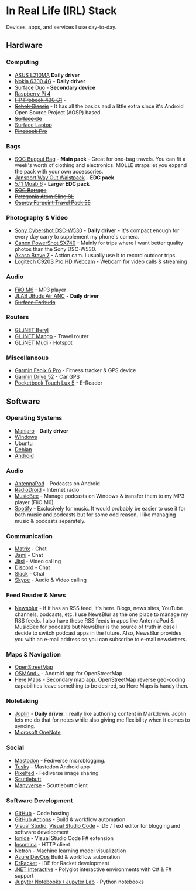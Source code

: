# In Real Life (IRL) Stack

Devices, apps, and services I use day-to-day.

## Hardware

### Computing

- [ASUS L210MA](https://www.asus.com/us/laptops/for-home/everyday-use/asus-l210/) **Daily driver**
- [Nokia 6300 4G](https://www.nokia.com/phones/en_us/nokia-6300-4g) - **Daily driver**
- [Surface Duo](https://www.microsoft.com/surface/devices/surface-duo?activetab=overview) - **Secondary device**
- [Raspberry Pi 4](https://www.raspberrypi.org/products/raspberry-pi-4-model-b/)
- [~~HP Probook 430 G1~~](https://en.wikipedia.org/wiki/HP_ProBook#G1) - 
- [~~Schok Classic~~](https://schokgear.com/) - It has all the basics and a little extra since it's Android Open Source Project (AOSP) based.
- [~~Surface Go~~](https://www.microsoft.com/surface/devices/surface-go/tech-specs)
- [~~Surface Laptop~~](https://support.microsoft.com/surface/surface-laptop-1st-gen-features-30b1b484-4587-928f-ea9a-351d411569af)
- [~~Pinebook Pro~~](https://www.pine64.org/pinebook-pro/)


### Bags

- [SOC Bugout Bag](https://sandpiperca.com/collections/bugout-bags/products/bugout-bag-coyote-brown) - **Main pack** - Great for one-bag travels. You can fit a week's worth of clothing and electronics. MOLLE straps let you expand the pack with your own accessories.
- [Jansport Way Out Waistpack](https://www.jansport.com/shop/en/jansport-us/way-out-waistpack-js0a47l6?variationId=7M2) - **EDC pack**
- [5.11 Moab 6](https://www.511tactical.com/rush-moab-6.html) - **Larger EDC pack**
- [~~SOG Barrage~~](https://www.amazon.com/SOG-Tactical-Internal-Backpack-64-3-Liter/dp/B01343V490)
- [~~Patagonia Atom Sling 8L~~](https://www.patagonia.com/product/atom-sling-bag-8-liters/48261.html)
- [~~Osprey Farpoint Travel Pack 55~~](https://www.osprey.com/us/en/product/farpoint-travel-pack-55-FARPNT55.html)

### Photography & Video

- [Sony Cybershot DSC-W530](https://www.sony.com/electronics/support/compact-cameras-dsc-w-series/dsc-w530) - **Daily driver** - It's compact enough for every day carry to supplement my phone's camera.
- [Canon PowerShot SX740](https://www.usa.canon.com/internet/portal/us/home/products/details/cameras/point-and-shoot-digital-cameras/long-zoom-cameras/powershot-sx740-hs) - Mainly for trips where I want better quality photos than the Sony DSC-W530.
- [Akaso Brave 7](https://www.akasotech.com/brave-7) - Action cam. I usually use it to record outdoor trips.
- [Logitech C920S Pro HD Webcam](https://www.logitech.com/products/webcams/c920s-pro-hd-webcam.960-001257.html) - Webcam for video calls & streaming

### Audio

- [FiiO M6](https://www.fiio.com/m6) - MP3 player
- [JLAB JBuds Air ANC](https://www.jlab.com/products/jbuds-air-anc-true-wireless-earbuds) - **Daily driver**
- [~~Surface Earbuds~~](https://www.microsoft.com/en-us/d/surface-earbuds/8r9cpq146064)

### Routers

- [GL.iNET Beryl](https://www.gl-inet.com/products/gl-mt1300/)
- [GL.iNET Mango](https://www.gl-inet.com/products/gl-mt300n-v2/) - Travel router
- [GL.iNET Mudi](https://www.gl-inet.com/products/gl-e750/) - Hotspot

### Miscellaneous

- [Garmin Fenix 6 Pro](https://buy.garmin.com/en-US/US/p/641435/pn/010-02157-10) - Fitness tracker & GPS device
- [Garmin Drive 52](https://www.garmin.com/en-US/p/612579/pn/010-02036-06) - Car GPS
- [Pocketbook Touch Lux 5](https://www.pocketbook-int.com/int) - E-Reader

## Software

### Operating Systems

- [Manjaro](https://manjaro.org/) - **Daily driver**
- [Windows](https://www.microsoft.com/en-us/windows/)
- [Ubuntu](https://ubuntu.com/)
- [Debian](https://www.debian.org/)
- [Android](https://www.blog.google/products/android/)

### Audio

- [AntennaPod](https://antennapod.org/) - Podcasts on Android
- [RadioDroid](https://f-droid.org/en/packages/net.programmierecke.radiodroid2/) - Internet radio
- [MusicBee](https://getmusicbee.com/) - Manage podcasts on Windows & transfer them to my MP3 player (FiiO M6).
- [Spotify](https://www.spotify.com/) - Exclusively for music. It would probably be easier to use it for both music and podcasts but for some odd reason, I like managing music & podcasts separately.

### Communication

- [Matrix](https://matrix.org/) - Chat
- [Jami](https://jami.net/) - Chat
- [Jitsi](https://jitsi.org/) - Video calling
- [Discord](https://discord.com/) - Chat
- [Slack](https://slack.com/) - Chat
- [Skype](https://www.skype.com/en/) - Audio & Video calling

### Feed Reader & News

- [Newsblur](https://newsblur.com/) - If it has an RSS feed, it's here. Blogs, news sites, YouTube channels, podcasts, etc. I use NewsBlur as the one place to manage my RSS feeds. I also have these RSS feeds in apps like AntennaPod & MusicBee for podcasts but NewsBlur is the source of truth in case I decide to switch podcast apps in the future. Also, NewsBlur provides you with an e-mail address so you can subscribe to e-mail newsletters.

### Maps & Navigation

- [OpenStreetMap](https://www.openstreetmap.org/)
- [OSMAnd~](https://osmand.net/) - Android app for OpenStreetMap
- [Here Maps](https://wego.here.com/) - Secondary map app. OpenStreetMap reverse geo-coding capabilities leave something to be desired, so Here Maps is handy then.

### Notetaking

- [Joplin](https://joplinapp.org/) - **Daily driver**. I really like authoring content in Markdown. Joplin lets me do that for notes while also giving me flexibility when it comes to syncing.
- [Microsoft OneNote](https://www.microsoft.com/microsoft-365/onenote/digital-note-taking-app)

### Social

- [Mastodon](https://joinmastodon.org/) - Fediverse microblogging.
- [Tusky](https://tusky.app/) - Mastodon Android app
- [Pixelfed](https://pixelfed.org/) - Fediverse image sharing
- [Scuttlebutt](https://scuttlebutt.nz/)
- [Manyverse](https://www.manyver.se/) - Scuttlebutt client 

### Software Development

- [GitHub](https://github.com/) - Code hosting
- [GitHub Actions](https://github.com/features/actions) - Build & workflow automation
- [Visual Studio](https://visualstudio.microsoft.com/), [Visual Studio Code](https://code.visualstudio.com/) - IDE / Text editor for blogging and software development
- [Ionide](https://ionide.io/) - Visual Studio Code F# extension
- [Insomina](https://insomnia.rest/) - HTTP client
- [Netron](https://github.com/lutzroeder/netron) - Machine learning model visualization
- [Azure DevOps](https://azure.microsoft.com/services/devops/?nav=min) Build & workflow automation
- [DrRacket](https://docs.racket-lang.org/drracket/) - IDE for Racket development
- [.NET Interactive](https://github.com/dotnet/interactive) - Polyglot interactive environments with C# & F# support
- [Jupyter Notebooks / Jupyter Lab](https://jupyter.org/) - Python notebooks